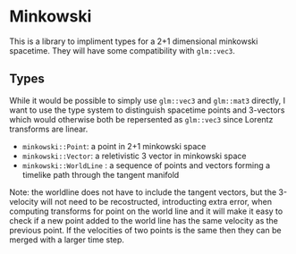 # Minkowski
This is a library to impliment types for a 2+1 dimensional minkowski
spacetime. They will have some compatibility with `glm::vec3`.

## Types
While it would be possible to simply use `glm::vec3` and `glm::mat3`
directly, I want to use the type system to distinguish spacetime points
and 3-vectors which would otherwise both be repersented as `glm::vec3`
since Lorentz transforms are linear. 

 - `minkowski::Point`: a point in 2+1 minkowski space
 - `minkowski::Vector`: a reletivistic 3 vector in minkowski space
 - `minkowski::WorldLine` : a sequence of points and vectors forming a
   timelike path through the tangent manifold

Note: the worldline does not have to include the tangent vectors, but
the 3-velocity will not need to be recostructed, introducting extra error,
when computing transforms for point on the world line and it will make it
easy to check if a new point added to the world line has the same velocity
as the previous point. If the velocities of two points is the same then
they can be merged with a larger time step.
